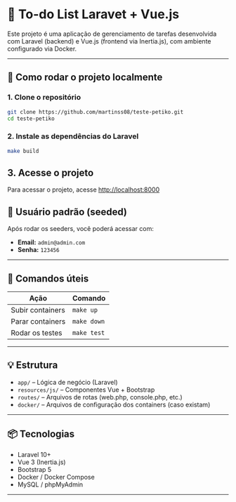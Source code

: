 # 📝 To-do List Laravet + Vue.js

Este projeto é uma aplicação de gerenciamento de tarefas desenvolvida com Laravel (backend) e Vue.js (frontend via Inertia.js), com ambiente configurado via Docker.

---

## 🚀 Como rodar o projeto localmente

### 1. Clone o repositório

```bash
git clone https://github.com/martinss08/teste-petiko.git
cd teste-petiko
```

### 2. Instale as dependências do Laravel

```bash
make build 
```
## 3. Acesse o projeto

Para acessar o projeto, acesse [http://localhost:8000](http://localhost:8000)

## 👤 Usuário padrão (seeded)

Após rodar os seeders, você poderá acessar com:

- **Email:** `admin@admin.com`  
- **Senha:** `123456`

---

## 🐞 Comandos úteis

| Ação                          | Comando                                                  |
|-------------------------------|----------------------------------------------------------|
| Subir containers              | `make up`                                                |
| Parar containers              | `make down`                                              |
| Rodar os testes               | `make test`                                              | 

---

## 💡 Estrutura

- `app/` – Lógica de negócio (Laravel)
- `resources/js/` – Componentes Vue + Bootstrap
- `routes/` – Arquivos de rotas (web.php, console.php, etc.)
- `docker/` – Arquivos de configuração dos containers (caso existam)

---

## 📦 Tecnologias

- Laravel 10+
- Vue 3 (Inertia.js)
- Bootstrap 5
- Docker / Docker Compose
- MySQL / phpMyAdmin

---